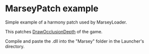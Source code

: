 # MarseyPatch example

Simple example of a harmony patch used by MarseyLoader.

This patches [DrawOcclusionDepth](https://github.com/space-wizards/RobustToolbox/blob/be33bc2219f228bfac8c6f33f5bdf96f6b763f29/Robust.Client/Graphics/Clyde/Clyde.LightRendering.cs#L254) of the game.

Compile and paste the .dll into the "Marsey" folder in the Launcher's directory.